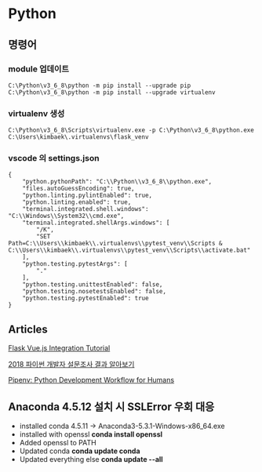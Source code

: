 # Python

## 명령어

### module 업데이트
```
C:\Python\v3_6_8\python -m pip install --upgrade pip
C:\Python\v3_6_8\python -m pip install --upgrade virtualenv
```

### virtualenv 생성
```
C:\Python\v3_6_8\Scripts\virtualenv.exe -p C:\Python\v3_6_8\python.exe C:\Users\kimbaek\.virtualenvs\flask_venv
```

### vscode 의 settings.json
```
{
    "python.pythonPath": "C:\\Python\\v3_6_8\\python.exe",
    "files.autoGuessEncoding": true,
    "python.linting.pylintEnabled": true,
    "python.linting.enabled": true,
    "terminal.integrated.shell.windows": "C:\\Windows\\System32\\cmd.exe",
    "terminal.integrated.shellArgs.windows": [
        "/K",
        "SET Path=C:\\Users\\kimbaek\\.virtualenvs\\pytest_venv\\Scripts & C:\\Users\\kimbaek\\.virtualenvs\\pytest_venv\\Scripts\\activate.bat"
    ],
    "python.testing.pytestArgs": [
        "."
    ],
    "python.testing.unittestEnabled": false,
    "python.testing.nosetestsEnabled": false,
    "python.testing.pytestEnabled": true
}
```

## Articles
[Flask Vue.js Integration Tutorial](https://dev.to/michaelbukachi/flask-vue-js-integration-tutorial-2g90)

[2018 파이썬 개발자 설문조사 결과 알아보기](https://tariat.tistory.com/597)

[Pipenv: Python Development Workflow for Humans](https://github.com/pypa/pipenv)

## Anaconda 4.5.12 설치 시 SSLError 우회 대응
- installed conda 4.5.11 -> Anaconda3-5.3.1-Windows-x86_64.exe
- installed with openssl __conda install openssl__
- Added openssl to PATH
- Updated conda __conda update conda__
- Updated everything else __conda update --all__

